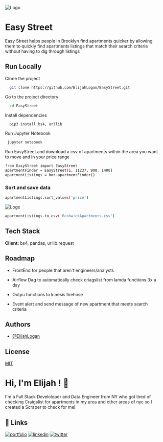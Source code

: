 
![Logo](https://eliimagebucket.s3.amazonaws.com/easy+Street.png)

    
# Easy Street

Easy Street helps people in Brooklyn find apartments quicker by allowing them to quickly find apartments listings that match their search criteria without having to dig through listings 
## Run Locally

Clone the project

```bash
  git clone https://github.com/ElijahLogan/EasyStreet.git
```

Go to the project directory

```bash
  cd EasyStreet
```

Install dependencies

```bash
  pip3 install bs4, urllib
```

Run Jupyter Notebook

```bash
 jupyter notebook 
```


Run EasyStreet and download a csv of apartments within the area you want to move and in your price range

```bash
from EasyStreet import EasyStreet
apartmentFinder = EasyStreet(1, 11237, 900, 1400)
apartmentListings = bot.apartmentFinder()
```



  
### Sort and save data


```bash
apartmentListings.sort_values('price')
```

![Logo](https://eliimagebucket.s3.amazonaws.com/sorted.png)


```bash
apartmentListings.to_csv('BushwickApartments.csv')
```
## Tech Stack

**Client:** bs4, pandas, urllib.request



  
## Roadmap

- FrontEnd for people that aren't engineers/analysts 

- Airflow Dag to automatically check criagslist from lamda functions 3x a day 

- Outpu functions to kinesis firehose

- Event alert and send message of new apartment that meets search criteria


  
## Authors

- [@ElijahLogan](https://www.github.com/ElijahLogan)

  
## License

[MIT](https://choosealicense.com/licenses/mit/)

  
# Hi, I'm Elijah ! 👋

  I'm a Full Stack Develoloper and Data Engineer from NY who got tired of checking Craigslist for apartments in my area and other areas of nyc so I created a Scraper to check for me! 
  

## 🔗 Links
[![portfolio](https://img.shields.io/badge/my_portfolio-000?style=for-the-badge&logo=ko-fi&logoColor=white)](https://katherinempeterson.com/)
[![linkedin](https://img.shields.io/badge/linkedin-0A66C2?style=for-the-badge&logo=linkedin&logoColor=white)](https://www.linkedin.com/in/elijah-logan//)
[![twitter](https://img.shields.io/badge/twitter-1DA1F2?style=for-the-badge&logo=twitter&logoColor=white)](https://twitter.com/eli_izell/)

  